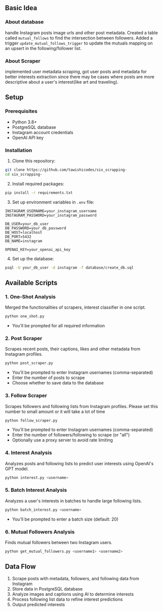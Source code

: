 
## Basic Idea
 ### About database
 handle Instagram posts image urls and other post metadata. Created a table called `mutual_follows` to find the intersection between followers. Added a trigger `update_mutual_follows_trigger` to update the mutuals mapping on an upsert in the following/follower list. 

 ### About Scraper
implemented user metadata scraping, got user posts and metadata for better interests extraction since there may be cases where posts are more descriptive about a user's interest(like art and traveling).



## Setup

### Prerequisites

- Python 3.8+
- PostgreSQL database
- Instagram account credentials
- OpenAI API key

### Installation

1. Clone this repository:

```bash
git clone https://github.com/tawishicodes/six_scrapping-
cd six_scrapping-


```

2. Install required packages:

```bash
pip install -r requirements.txt
```

3. Set up environment variables in `.env` file:

```
INSTAGRAM_USERNAME=your_instagram_username
INSTAGRAM_PASSWORD=your_instagram_password

DB_USER=your_db_user
DB_PASSWORD=your_db_password
DB_HOST=localhost
DB_PORT=5432
DB_NAME=instagram

OPENAI_KEY=your_openai_api_key
```

4. Set up the database:

```bash
psql -U your_db_user -d instagram -f database/create_db.sql
```

## Available Scripts

### 1. One-Shot Analysis

Merged the functionalities of scrapers, interest classifier in one script.

```bash
python one_shot.py
```

- You'll be prompted for all required information

### 2. Post Scraper

Scrapes recent posts, their captions, likes and other metadata from Instagram profiles.

```bash
python post_scraper.py
```

- You'll be prompted to enter Instagram usernames (comma-separated)
- Enter the number of posts to scrape
- Choose whether to save data to the database

### 3. Follow Scraper

Scrapes followers and following lists from Instagram profiles. Please set this number to small amount or it will take a lot of time

```bash
python follow_scraper.py
```

- You'll be prompted to enter Instagram usernames (comma-separated)
- Enter the number of followers/following to scrape (or "all")
- Optionally use a proxy server to avoid rate limiting

### 4. Interest Analysis

Analyzes posts and following lists to predict user interests using OpenAI's GPT model.

```bash
python interest.py <username>
```


### 5. Batch Interest Analysis

Analyzes a user's interests in batches to handle large following lists.

```bash
python batch_interest.py <username>
```


- You'll be prompted to enter a batch size (default: 20)

### 6. Mutual Followers Analysis

Finds mutual followers between two Instagram users.

```bash
python get_mutual_followers.py <username1> <username2>
```

## Data Flow

1. Scrape posts with metadata, followers, and following data from Instagram
2. Store data in PostgreSQL database
3. Analyze images and captions using AI to determine interests
4. Process following list data to refine interest predictions
5. Output predicted interests


